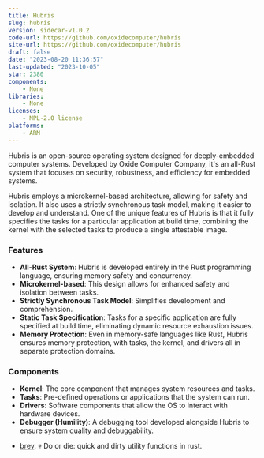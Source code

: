 ```yaml
---
title: Hubris
slug: hubris
version: sidecar-v1.0.2
code-url: https://github.com/oxidecomputer/hubris
site-url: https://github.com/oxidecomputer/hubris
draft: false
date: "2023-08-20 11:36:57"
last-updated: "2023-10-05"
star: 2380
components:
    - None
libraries:
    - None
licenses:
    - MPL-2.0 license
platforms:
    - ARM
---
```

Hubris is an open-source operating system designed for deeply-embedded computer systems. Developed by Oxide Computer Company, it's an all-Rust system that focuses on security, robustness, and efficiency for embedded systems.

<!--more-->

Hubris employs a microkernel-based architecture, allowing for safety and isolation. It also uses a strictly synchronous task model, making it easier to develop and understand. One of the unique features of Hubris is that it fully specifies the tasks for a particular application at build time, combining the kernel with the selected tasks to produce a single attestable image.

### Features

- **All-Rust System**: Hubris is developed entirely in the Rust programming language, ensuring memory safety and concurrency.
- **Microkernel-based**: This design allows for enhanced safety and isolation between tasks.
- **Strictly Synchronous Task Model**: Simplifies development and comprehension.
- **Static Task Specification**: Tasks for a specific application are fully specified at build time, eliminating dynamic resource exhaustion issues.
- **Memory Protection**: Even in memory-safe languages like Rust, Hubris ensures memory protection, with tasks, the kernel, and drivers all in separate protection domains.

### Components

- **Kernel**: The core component that manages system resources and tasks.
- **Tasks**: Pre-defined operations or applications that the system can run.
- **Drivers**: Software components that allow the OS to interact with hardware devices.
- **Debugger (Humility)**: A debugging tool developed alongside Hubris to ensure system quality and debuggability.

<!--github-projects-->
- [brev](https://github.com/casey/brev). 💀 Do or die: quick and dirty utility functions in rust.